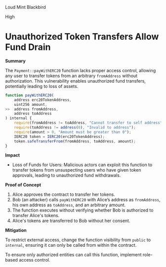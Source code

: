 Loud Mint Blackbird

High

# Unauthorized Token Transfers Allow Fund Drain

**Summary**

The `Payment::payWithERC20` function lacks proper access control, allowing any user to transfer tokens from an arbitrary `fromAddress` without authorization. This vulnerability enables unauthorized fund transfers, potentially leading to loss of assets.

```javascript
function payWithERC20(
    address erc20TokenAddress,
    uint256 amount,
>>  address fromAddress,    
    address toAddress
) internal {
    require(fromAddress != toAddress, "Cannot transfer to self address");
    require(toAddress != address(0), "Invalid to address");
    require(amount > 0, "Amount must be greater than 0");
    IERC20 token = IERC20(erc20TokenAddress);
    token.safeTransferFrom(fromAddress, toAddress, amount);
}
```

**Impact**

- Loss of Funds for Users: Malicious actors can exploit this function to transfer tokens from unsuspecting users who have given token approvals, leading to unauthorized fund withdrawals.

**Proof of Concept**

1. Alice  approves the contract to transfer her tokens.
2. Bob (an attacker) calls `payWithERC20` with Alice’s address as `fromAddress`, his own address as `toAddress`, and an arbitrary amount.
3. The function executes without verifying whether Bob is authorized to transfer Alice's tokens.
4. Alice's tokens are transferred to Bob without her consent.

**Mitigation**

To restrict external access, change the function visibility from `public` to `internal`, ensuring it can only be called from within the contract.

To ensure only authorized entities can call this function, implement role-based access control.
